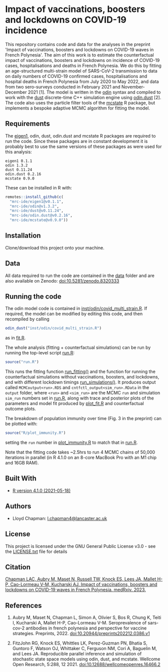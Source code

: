 # Impact of vaccinations, boosters and lockdowns on COVID-19 incidence 

This repository contains code and data for the analyses in the preprint 'Impact of vaccinations, boosters and lockdowns on COVID-19 waves in French Polynesia'. The aim of this work is to estimate the counterfactual impact of vaccinations, boosters and lockdowns on incidence of COVID-19 cases, hospitalisations and deaths in French Polynesia. We do this by fitting an age-structured multi-strain model of SARS-CoV-2 transmission to data on daily numbers of COVID-19 confirmed cases, hospitalisations and hospital deaths in French Polynesia from July 2020 to May 2022, and data from two sero-surveys conducted in February 2021 and November-December 2021 [1]. The model is written in the [odin](https://mrc-ide.github.io/odin/) syntax and compiled to work with the [dust](https://mrc-ide.github.io/dust/) discrete-time C++ simulation engine using [odin.dust](https://mrc-ide.github.io/odin.dust/) [2]. The code also uses the particle filter tools of the [mcstate](https://mrc-ide.github.io/mcstate/) R package, but implements a bespoke adaptive MCMC algorithm for fitting the model.

## Requirements
The [eigen1](https://github.com/mrc-ide/eigen1/), odin, dust, odin.dust and mcstate R packages are required to run the code. Since these packages are in constant development it is probably best to use the same versions of these packages as were used for this analysis:
```
eigen1 0.1.1
odin 1.3.2
dust 0.11.24
odin.dust 0.2.16 
mcstate 0.9.0
```
These can be installed in R with:
```r
remotes::install_github(c(
  "mrc-ide/eigen1@v0.1.1",
  "mrc-ide/odin@v1.3.2",
  "mrc-ide/dust@v0.11.24",
  "mrc-ide/odin.dust@v0.2.16",
  "mrc-ide/mcstate@v0.9.0"))
```

## Installation

Clone/download this project onto your machine.

## Data
All data required to run the code are contained in the [data](data) folder and are also available on Zenodo: [doi:10.5281/zenodo.8320333](https://doi.org/10.5281/zenodo.8320333)

## Running the code

The odin model code is contained in [inst/odin/covid_multi_strain.R](inst/odin/covid_multi_strain.R). If required, the model can be modified by editing this code, and then recompiled by calling 
```R
odin_dust("inst/odin/covid_multi_strain.R")
```
as in [fit.R](R/fit.R).

The whole analysis (fitting + counterfactual simulations) can be run by running the top-level script [run.R](run.R):
```R
source("run.R")
```
This runs the fitting function [run_fitting()](R/run_fitting.R) and the function for running the counterfactual simulations without vaccinations, boosters, and lockdowns, and with different lockdown timings [run_simulations()](R/run_simulations.R). It produces output called `MCMCoutput<run>.RDS` and `cntfctl_output<sim_run>.RData` in the `output` folder, where `<run>` and `<sim_run>` are the MCMC `run` and simulation `sim_run` numbers set in [run.R](run.R), along with trace and posterior plots of the parameters and model fit produced by [plot_fit.R](R/plot_fit.R) and counterfactual outcome plots.

The breakdown of population immunity over time (Fig. 3 in the preprint) can be plotted with:
```R
source("R/plot_immunity.R")
```
setting the `run` number in [plot_immunity.R](R/plot_immunity.R) to match that in [run.R](run.R).

Note that the fitting code takes ~2.5hrs to run 4 MCMC chains of 50,000 iterations in parallel (in R 4.1.0 on an 8-core MacBook Pro with an M1 chip and 16GB RAM).

## Built With

* [R version 4.1.0 (2021-05-18)](https://www.r-project.org/)

## Authors

* Lloyd Chapman: <l.chapman4@lancaster.ac.uk> 

## License

This project is licensed under the GNU General Public License v3.0 - see the [LICENSE.txt](LICENSE.txt) file for details

## Citation
[Chapman LAC, Aubry M, Maset N, Russell TW, Knock ES, Lees JA, Mallet H-P, Cao-Lormeau V-M, Kucharski AJ. Impact of vaccinations, boosters and lockdowns on COVID-19 waves in French Polynesia. medRxiv. 2023.](https://doi.org/10.1101/2023.03.29.23287906)

## References
1. Aubry M, Maset N, Chapman L, Simon A, Olivier S, Bos R, Chung K, Teiti I, Kucharski A, Mallet H-P, Cao-Lormeau V-M. Seroprevalence of sars-cov-2 antibodies in french polynesia and perspective for vaccine strategies. Preprints, 2022. [doi:10.20944/preprints202212.0386.v1](https://doi.org/10.20944/preprints202212.0386.v1)

2. FitzJohn RG, Knock ES, Whittles LK, Perez-Guzman PN, Bhatia S, Guntoro F, Watson OJ, Whittaker C, Ferguson NM, Cori A, Baguelin M, and Lees JA. Reproducible parallel inference and simulation of stochastic state space models using odin, dust, and mcstate. Wellcome Open Research, 5:288, 12 2021. [doi:10.12688/wellcomeopenres.16466.2](https://doi.org/10.12688/wellcomeopenres.16466.2)

